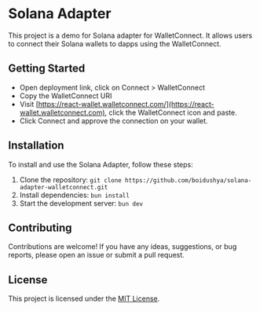 # Solana Adapter

This project is a demo for Solana adapter for WalletConnect. It allows users to connect their Solana wallets to dapps using the WalletConnect.

## Getting Started

- Open deployment link, click on Connect > WalletConnect
- Copy the WalletConnect URI
- Visit [https://react-wallet.walletconnect.com/](https://react-wallet.walletconnect.com), click the WalletConnect icon and paste.
- Click Connect and approve the connection on your wallet.

## Installation

To install and use the Solana Adapter, follow these steps:

1. Clone the repository: `git clone https://github.com/boidushya/solana-adapter-walletconnect.git`
2. Install dependencies: `bun install`
3. Start the development server: `bun dev`

## Contributing

Contributions are welcome! If you have any ideas, suggestions, or bug reports, please open an issue or submit a pull request.

## License

This project is licensed under the [MIT License](LICENSE).
